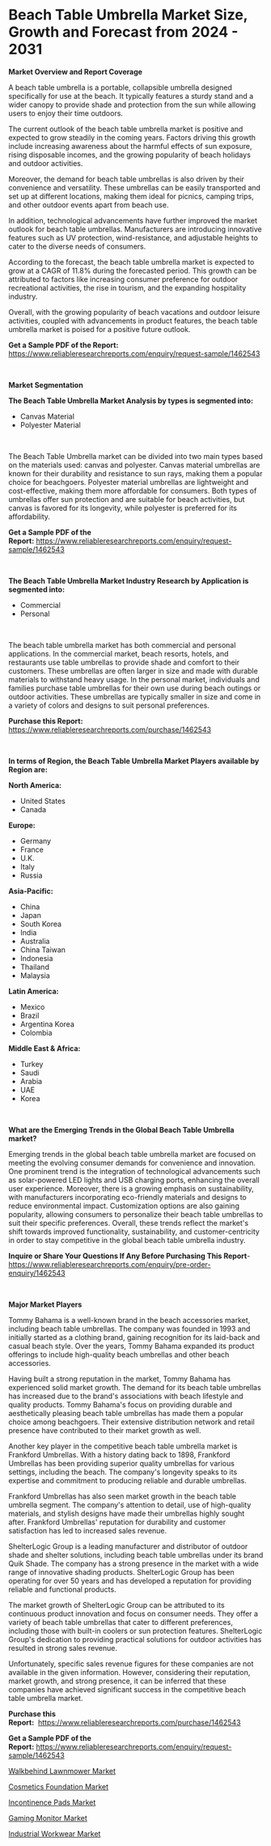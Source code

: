 <p><h1>Beach Table Umbrella Market Size, Growth and Forecast from 2024 - 2031</h1></p><p><strong>Market Overview and Report Coverage</strong></p>
<p><p>A beach table umbrella is a portable, collapsible umbrella designed specifically for use at the beach. It typically features a sturdy stand and a wider canopy to provide shade and protection from the sun while allowing users to enjoy their time outdoors.</p><p>The current outlook of the beach table umbrella market is positive and expected to grow steadily in the coming years. Factors driving this growth include increasing awareness about the harmful effects of sun exposure, rising disposable incomes, and the growing popularity of beach holidays and outdoor activities.</p><p>Moreover, the demand for beach table umbrellas is also driven by their convenience and versatility. These umbrellas can be easily transported and set up at different locations, making them ideal for picnics, camping trips, and other outdoor events apart from beach use.</p><p>In addition, technological advancements have further improved the market outlook for beach table umbrellas. Manufacturers are introducing innovative features such as UV protection, wind-resistance, and adjustable heights to cater to the diverse needs of consumers.</p><p>According to the forecast, the beach table umbrella market is expected to grow at a CAGR of 11.8% during the forecasted period. This growth can be attributed to factors like increasing consumer preference for outdoor recreational activities, the rise in tourism, and the expanding hospitality industry.</p><p>Overall, with the growing popularity of beach vacations and outdoor leisure activities, coupled with advancements in product features, the beach table umbrella market is poised for a positive future outlook.</p></p>
<p><strong>Get a Sample PDF of the Report:</strong> <a href="https://www.reliableresearchreports.com/enquiry/request-sample/1462543">https://www.reliableresearchreports.com/enquiry/request-sample/1462543</a></p>
<p>&nbsp;</p>
<p><strong>Market Segmentation</strong></p>
<p><strong>The Beach Table Umbrella Market Analysis by types is segmented into:</strong></p>
<p><ul><li>Canvas Material</li><li>Polyester Material</li></ul></p>
<p>&nbsp;</p>
<p><p>The Beach Table Umbrella market can be divided into two main types based on the materials used: canvas and polyester. Canvas material umbrellas are known for their durability and resistance to sun rays, making them a popular choice for beachgoers. Polyester material umbrellas are lightweight and cost-effective, making them more affordable for consumers. Both types of umbrellas offer sun protection and are suitable for beach activities, but canvas is favored for its longevity, while polyester is preferred for its affordability.</p></p>
<p><strong>Get a Sample PDF of the Report:</strong>&nbsp;<a href="https://www.reliableresearchreports.com/enquiry/request-sample/1462543">https://www.reliableresearchreports.com/enquiry/request-sample/1462543</a></p>
<p>&nbsp;</p>
<p><strong>The Beach Table Umbrella Market Industry Research by Application is segmented into:</strong></p>
<p><ul><li>Commercial</li><li>Personal</li></ul></p>
<p>&nbsp;</p>
<p><p>The beach table umbrella market has both commercial and personal applications. In the commercial market, beach resorts, hotels, and restaurants use table umbrellas to provide shade and comfort to their customers. These umbrellas are often larger in size and made with durable materials to withstand heavy usage. In the personal market, individuals and families purchase table umbrellas for their own use during beach outings or outdoor activities. These umbrellas are typically smaller in size and come in a variety of colors and designs to suit personal preferences.</p></p>
<p><strong>Purchase this Report:</strong>&nbsp; <a href="https://www.reliableresearchreports.com/purchase/1462543">https://www.reliableresearchreports.com/purchase/1462543</a></p>
<p>&nbsp;</p>
<p><strong>In terms of Region, the Beach Table Umbrella Market Players available by Region are:</strong></p>
<p>
    <p> <strong> North America: </strong>
        <ul>
            <li>United States</li>
            <li>Canada</li>
        </ul>
        </p> 
    <p> <strong> Europe: </strong>
        <ul>
            <li>Germany</li>
            <li>France</li>
            <li>U.K.</li>
            <li>Italy</li>
            <li>Russia</li>
        </ul>
        </p> 
    <p> <strong> Asia-Pacific: </strong>
        <ul>
            <li>China</li>
            <li>Japan</li>
            <li>South Korea</li>
            <li>India</li>
            <li>Australia</li>
            <li>China Taiwan</li>
            <li>Indonesia</li>
            <li>Thailand</li>
            <li>Malaysia</li>
        </ul>
        </p> 
    <p> <strong> Latin America: </strong>
        <ul>
            <li>Mexico</li>
            <li>Brazil</li>
            <li>Argentina Korea</li>
            <li>Colombia</li>
        </ul>
        </p> 
    <p> <strong> Middle East & Africa: </strong>
        <ul>
            <li>Turkey</li>
            <li>Saudi</li>
            <li>Arabia</li>
            <li>UAE</li>
            <li>Korea</li>
        </ul>
    </p>
    </p>
<p>&nbsp;</p>
<p><strong>What are the Emerging Trends in the Global Beach Table Umbrella market?</strong></p>
<p><p>Emerging trends in the global beach table umbrella market are focused on meeting the evolving consumer demands for convenience and innovation. One prominent trend is the integration of technological advancements such as solar-powered LED lights and USB charging ports, enhancing the overall user experience. Moreover, there is a growing emphasis on sustainability, with manufacturers incorporating eco-friendly materials and designs to reduce environmental impact. Customization options are also gaining popularity, allowing consumers to personalize their beach table umbrellas to suit their specific preferences. Overall, these trends reflect the market's shift towards improved functionality, sustainability, and customer-centricity in order to stay competitive in the global beach table umbrella industry.</p></p>
<p><strong>Inquire or Share Your Questions If Any Before Purchasing This Report</strong>- <a href="https://www.reliableresearchreports.com/enquiry/pre-order-enquiry/1462543">https://www.reliableresearchreports.com/enquiry/pre-order-enquiry/1462543</a></p>
<p>&nbsp;</p>
<p><strong>Major Market Players</strong></p>
<p><p>Tommy Bahama is a well-known brand in the beach accessories market, including beach table umbrellas. The company was founded in 1993 and initially started as a clothing brand, gaining recognition for its laid-back and casual beach style. Over the years, Tommy Bahama expanded its product offerings to include high-quality beach umbrellas and other beach accessories.</p><p>Having built a strong reputation in the market, Tommy Bahama has experienced solid market growth. The demand for its beach table umbrellas has increased due to the brand's associations with beach lifestyle and quality products. Tommy Bahama's focus on providing durable and aesthetically pleasing beach table umbrellas has made them a popular choice among beachgoers. Their extensive distribution network and retail presence have contributed to their market growth as well.</p><p>Another key player in the competitive beach table umbrella market is Frankford Umbrellas. With a history dating back to 1898, Frankford Umbrellas has been providing superior quality umbrellas for various settings, including the beach. The company's longevity speaks to its expertise and commitment to producing reliable and durable umbrellas.</p><p>Frankford Umbrellas has also seen market growth in the beach table umbrella segment. The company's attention to detail, use of high-quality materials, and stylish designs have made their umbrellas highly sought after. Frankford Umbrellas' reputation for durability and customer satisfaction has led to increased sales revenue.</p><p>ShelterLogic Group is a leading manufacturer and distributor of outdoor shade and shelter solutions, including beach table umbrellas under its brand Quik Shade. The company has a strong presence in the market with a wide range of innovative shading products. ShelterLogic Group has been operating for over 50 years and has developed a reputation for providing reliable and functional products.</p><p>The market growth of ShelterLogic Group can be attributed to its continuous product innovation and focus on consumer needs. They offer a variety of beach table umbrellas that cater to different preferences, including those with built-in coolers or sun protection features. ShelterLogic Group's dedication to providing practical solutions for outdoor activities has resulted in strong sales revenue.</p><p>Unfortunately, specific sales revenue figures for these companies are not available in the given information. However, considering their reputation, market growth, and strong presence, it can be inferred that these companies have achieved significant success in the competitive beach table umbrella market.</p></p>
<p><strong>Purchase this Report:</strong>&nbsp;&nbsp;<a href="https://www.reliableresearchreports.com/purchase/1462543">https://www.reliableresearchreports.com/purchase/1462543</a></p>
<p></p>
<p><strong>Get a Sample PDF of the Report:</strong>&nbsp;<a href="https://www.reliableresearchreports.com/enquiry/request-sample/1462543">https://www.reliableresearchreports.com/enquiry/request-sample/1462543</a></p>
<p><p><a href="https://github.com/lbird53714/Market-Research-Report-List-2/blob/main/walkbehind-lawnmower-market.md">Walkbehind Lawnmower Market</a></p><p><a href="https://github.com/mabutironaldo/Market-Research-Report-List-2/blob/main/cosmetics-foundation-market.md">Cosmetics Foundation Market</a></p><p><a href="https://github.com/sofayahoo2023/Market-Research-Report-List-2/blob/main/incontinence-pads-market.md">Incontinence Pads Market</a></p><p><a href="https://github.com/pizolina/Market-Research-Report-List-2/blob/main/gaming-monitor-market.md">Gaming Monitor Market</a></p><p><a href="https://github.com/castoriffic/Market-Research-Report-List-2/blob/main/industrial-workwear-market.md">Industrial Workwear Market</a></p></p>